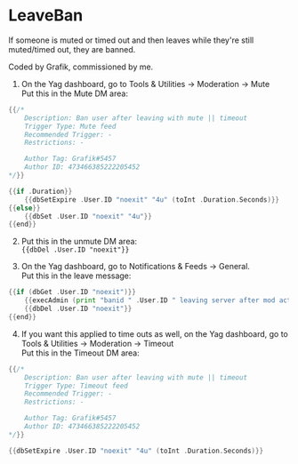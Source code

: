 # LeaveBan     
If someone is muted or timed out and then leaves while they're still muted/timed out, they are banned.

Coded by Grafik, commissioned by me.

1. On the Yag dashboard, go to Tools & Utilities -> Moderation -> Mute    
Put this in the Mute DM area:    
```go
{{/* 
    Description: Ban user after leaving with mute || timeout
    Trigger Type: Mute feed
    Recommended Trigger: -
    Restrictions: -

    Author Tag: Grafik#5457
    Author ID: 473466385222205452
*/}}

{{if .Duration}}
    {{dbSetExpire .User.ID "noexit" "4u" (toInt .Duration.Seconds)}}
{{else}}
    {{dbSet .User.ID "noexit" "4u"}}
{{end}}
```

2. Put this in the unmute DM area:     
`{{dbDel .User.ID "noexit"}}`


3. On the Yag dashboard, go to Notifications & Feeds -> General.     
Put this in the leave message:     
```go
{{if (dbGet .User.ID "noexit")}}
    {{execAdmin (print "banid " .User.ID " leaving server after mod actions were taken")}}
    {{dbDel .User.ID "noexit"}}
{{end}}
```

4. If you want this applied to time outs as well, on the Yag dashboard, go to Tools & Utilities -> Moderation -> Timeout    
Put this in the Timeout DM area:     
```go
{{/* 
    Description: Ban user after leaving with mute || timeout
    Trigger Type: Timeout feed
    Recommended Trigger: -
    Restrictions: -

    Author Tag: Grafik#5457
    Author ID: 473466385222205452
*/}}

{{dbSetExpire .User.ID "noexit" "4u" (toInt .Duration.Seconds)}}
```

